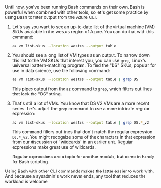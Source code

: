 Until now, you've been running Bash commands on their own. Bash is powerful when combined with other tools, so let's get some practice by using Bash to filter output from the Azure CLI.

1. Let's say you want to see an up-to-date list of the virtual machine (VM) SKUs available in the westus region of Azure. You can do that with this command:

    ```bash
    az vm list-skus --location westus --output table
    ```

1. You should see a long list of VM types as an output. To narrow down this list to the VM SKUs that interest you, you can  use `grep`, Linux's universal pattern-matching program. To find the "DS" SKUs, popular for use in data science, use the following command:

    ```bash
    az vm list-skus --location westus --output table | grep DS
    ```

    This pipes output from the `az` command to `grep`, which filters out lines that lack the "DS" string.

1. That's still a lot of VMs. You know that DS V2 VMs are a more recent series. Let's adjust the `grep` command to use a more intricate regular expression:

    ```bash
    az vm list-skus --location westus --output table | grep DS.*_v2
    ```

    This command filters out lines that don't match the regular expression `DS.*_v2`. You might recognize some of the characters in that expression from our discussion of "wildcards" in an earlier unit. Regular expressions make great use of wildcards.

    Regular expressions are a topic for another module, but come in handy for Bash scripting.

Using Bash with other CLI commands makes the latter easier to work with. And because a sysadmin's work never ends, any tool that reduces the workload is welcome.

